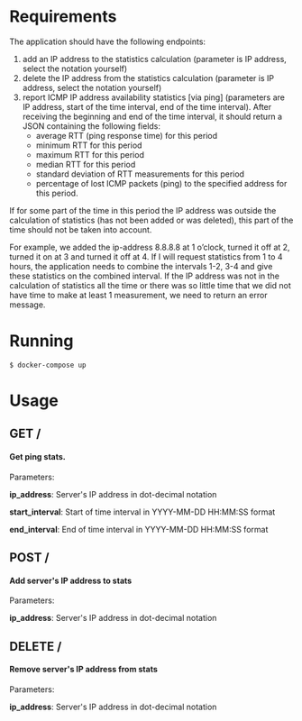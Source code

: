 # Requirements
The application should have the following endpoints:
1) add an IP address to the statistics calculation (parameter is IP address, select the notation yourself)
2) delete the IP address from the statistics calculation (parameter is IP address, select the notation yourself)
3) report ICMP IP address availability statistics [via ping] (parameters are IP address, start of the time interval, end of the time interval). After receiving the beginning and end of the time interval, it should return a JSON containing the following fields:
      - average RTT (ping response time) for this period
      - minimum RTT for this period
      - maximum RTT for this period
      - median RTT for this period
      - standard deviation of RTT measurements for this period
      - percentage of lost ICMP packets (ping) to the specified address for this period.

If for some part of the time in this period the IP address was outside the calculation of statistics (has not been added or was deleted), this part of the time should not be taken into account.

For example, we added the ip-address 8.8.8.8 at 1 o’clock, turned it off at 2, turned it on at 3 and turned it off at 4. If I will request statistics from 1 to 4 hours, the application needs to combine the intervals 1-2, 3-4 and give these statistics on the combined interval. If the IP address was not in the calculation of statistics all the time or there was so little time that we did not have time to make at least 1 measurement, we need to return an error message.

# Running

`$ docker-compose up`

# Usage
## GET /

#### Get ping stats.

Parameters:

**ip_address**: Server's IP address in dot-decimal notation

**start_interval**: Start of time interval in YYYY-MM-DD HH:MM:SS format
      
**end_interval**: End of time interval in YYYY-MM-DD HH:MM:SS format

## POST /
#### Add server's IP address to stats

Parameters:

**ip_address**: Server's IP address in dot-decimal notation

## DELETE /
#### Remove server's IP address from stats

Parameters:

**ip_address**: Server's IP address in dot-decimal notation

